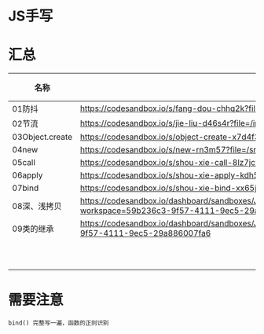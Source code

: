 # JS手写



# 汇总

| 名称            | codesandbox                                                  | 状态 |
| --------------- | ------------------------------------------------------------ | ---- |
| 01防抖          | https://codesandbox.io/s/fang-dou-chhq2k?file=/index.html:0-986 | ✅    |
| 02节流          | https://codesandbox.io/s/jie-liu-d46s4r?file=/index.html     | ✅    |
| 03Object.create | https://codesandbox.io/s/object-create-x7d4f3?file=/src/index.js | ✅    |
| 04new           | https://codesandbox.io/s/new-rn3m57?file=/src/index.js       | ✅    |
| 05call          | https://codesandbox.io/s/shou-xie-call-8lz7jc?file=/src/index.js:521-525 | ✅    |
| 06apply         | https://codesandbox.io/s/shou-xie-apply-kdh535?file=/src/index.js | ✅    |
| 07bind          | https://codesandbox.io/s/shou-xie-bind-xx65jn?file=/src/index.js | ✅    |
| 08深、浅拷贝    | https://codesandbox.io/dashboard/sandboxes/JS%E6%89%8B%E5%86%99/%E6%B7%B1%E6%B5%85%E6%8B%B7%E8%B4%9D?workspace=59b236c3-9f57-4111-9ec5-29a886007fa6 | ✅    |
| 09类的继承      | https://codesandbox.io/dashboard/sandboxes/JS%E6%89%8B%E5%86%99/es5%E7%BB%A7%E6%89%BF?workspace=59b236c3-9f57-4111-9ec5-29a886007fa6 | ✅    |
|                 |                                                              |      |
|                 |                                                              |      |
|                 |                                                              |      |
|                 |                                                              |      |
|                 |                                                              |      |
|                 |                                                              |      |
|                 |                                                              |      |
|                 |                                                              |      |
|                 |                                                              |      |
|                 |                                                              |      |



# 需要注意

```
bind() 完整写一遍，函数的正则识别
```

